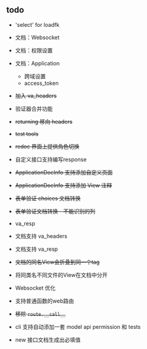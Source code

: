 
## todo

* 'select' for loadfk

* 文档：Websocket

* 文档：权限设置

* 文档：Application
    + 跨域设置
    + access_token

* ~~加入 va_headers~~

* 验证器合并功能

* ~~returning 移向 headers~~

* ~~test tools~~

* ~~redoc 界面上提供角色切换~~

* 自定义接口支持编写response

* ~~ApplicationDocInfo 支持添加自定义页面~~

* ~~ApplicationDocInfo 支持添加 View 注释~~

* ~~表单验证 choices 文档转换~~

* ~~表单验证文档转换 - 不能识别的列~~

* va_resp

* 文档支持 va_headers

* 文档支持 va_resp

* ~~文档的同名View会折叠到同一个tag~~

* 将同类名不同文件的View在文档中分开

* Websocket 优化

* 支持普通函数的web路由

* ~~移除 `route.__call__`~~

* cli 支持自动添加一套 model api permission 和 tests

* new 接口文档生成出必填值
